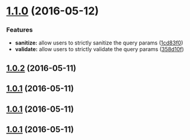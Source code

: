 <a name="1.1.0"></a>
# [1.1.0](https://github.com/danwkennedy/koa-query-inspector/compare/1.0.2...v1.1.0) (2016-05-12)


### Features

* **sanitize:** allow users to strictly sanitize the query params ([1cd83f0](https://github.com/danwkennedy/koa-query-inspector/commit/1cd83f0))
* **validate:** allow users to strictly validate the query params ([358d10f](https://github.com/danwkennedy/koa-query-inspector/commit/358d10f))



<a name="1.0.2"></a>
## [1.0.2](https://github.com/danwkennedy/koa-query-inspector/compare/1.0.1...v1.0.2) (2016-05-11)




<a name="1.0.1"></a>
## [1.0.1](https://github.com/danwkennedy/koa-query-inspector/compare/1.0.1...v1.0.1) (2016-05-11)




<a name="1.0.1"></a>
## [1.0.1](https://github.com/danwkennedy/koa-query-inspector/compare/1.0.1...v1.0.1) (2016-05-11)




<a name="1.0.1"></a>
## [1.0.1](https://github.com/danwkennedy/koa-query-inspector/compare/1.0.1...v1.0.1) (2016-05-11)




